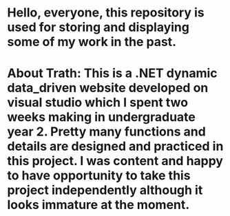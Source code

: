 # Hello, everyone, this repository is used for storing and displaying some of my work in the past.
# About Trath: This is a .NET dynamic data_driven website developed on visual studio which I spent two weeks making in undergraduate year 2. Pretty many functions and details are designed and practiced in this project. I was content and happy to have opportunity to take this project independently although it looks immature at the moment.
